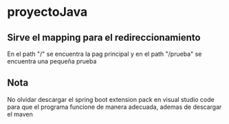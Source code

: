 # proyectoJava
## Sirve el mapping para el redireccionamiento
En el path "/" se encuentra la pag principal y en el path "/prueba" se encuentra una pequeña prueba

## Nota
No olvidar descargar el spring boot extension pack en visual studio code para que el programa funcione de manera adecuada, ademas de descargar el maven 